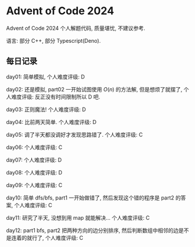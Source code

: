 # Advent of Code 2024
Advent of Code 2024 个人解题代码, 质量堪忧, 不建议参考.

语言: 部分 C++, 部分 Typescript(Deno).

## 每日记录

day01: 简单模拟, 个人难度评级: D

day02: 还是模拟, part02 一开始试图使用 $O(n)$ 的方法解, 但是想烦了就摆了, 个人难度评级: 反正没有时间限制所以 D 吧.

day03: 正则魔法! 个人难度评级: D

day04: 比前两天简单. 个人难度评级: D

day05: 调了半天都没调好才发现思路错了. 个人难度评级: C

day06: 个人难度评级: C

day07: 个人难度评级: D

day08: 个人难度评级: D

day09: 个人难度评级: C

day10: 简单 dfs/bfs, part1 一开始做错了, 然后发现这个错的程序是 part2 的答案, 个人难度评级: C

day11: 研究了半天, 没想到用 map 就能解决... 个人难度评级: C

day12: part1 bfs, part2 把两种方向的边分别排序, 然后判断数组中相邻的边是不是连着的就行了, 个人难度评级: C
